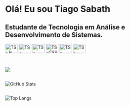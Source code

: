 # Olá! Eu sou Tiago Sabath 
## Estudante de Tecnologia em Análise e Desenvolvimento de Sistemas.


<div style="display: inline_block">
  <img align="center" alt="TS-Js" height="30" width="40" src="https://cdn.jsdelivr.net/gh/devicons/devicon/icons/androidstudio/androidstudio-original.svg" > 
  <img align="center" alt="TS-React" height="30" width="40" src="https://cdn.jsdelivr.net/gh/devicons/devicon/icons/java/java-original.svg" >
  <img align="center" alt="TS-HTML" height="30" width="40" src="https://cdn.jsdelivr.net/gh/devicons/devicon/icons/kotlin/kotlin-original.svg" >        
  <img align="center" alt="TS-CSS" height="30" width="40"  src="https://cdn.jsdelivr.net/gh/devicons/devicon/icons/php/php-original.svg" >       
  <img align="center" alt="TS-mysql" height="30" width="40" src="https://cdn.jsdelivr.net/gh/devicons/devicon/icons/mysql/mysql-original-wordmark.svg" >
  <img align="center" alt="TS-Python" height="30" width="40" src="https://cdn.jsdelivr.net/gh/devicons/devicon/icons/python/python-original-wordmark.svg" >
        

   ##        
  <br> <a href="https://www.linkedin.com/in/tiago-sabath-9825b9285/" target="_blank"><img src="https://img.shields.io/badge/-LinkedIn-%230077B5?style=for-the-badge&logo=linkedin&logoColor=white" target="_blank"></a> 
</div>

<div>

  ##

![GitHub Stats](https://github-readme-stats.vercel.app/api?username=TiagoSabath&theme=transparent&bg_color=000&border_color=30A3DC&show_icons=true&icon_color=30A3DC&title_color=E94D5F&text_color=FFF)

##

![Top Langs](https://github-readme-stats-git-masterrstaa-rickstaa.vercel.app/api/top-langs/?username=TiagoSabath&layout=compact&bg_color=000&border_color=30A3DC&title_color=E94D5F&text_color=FFF)

</div>
